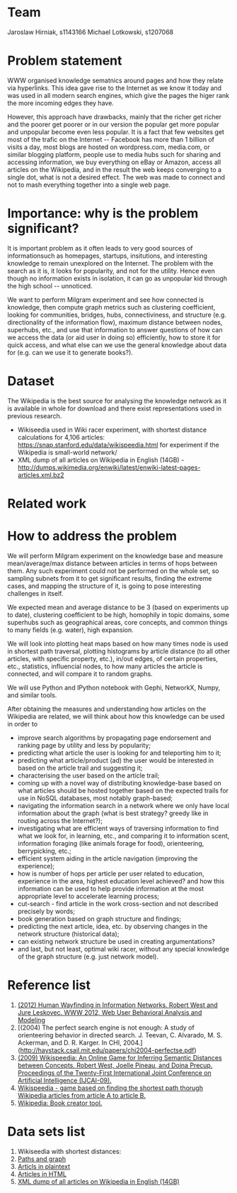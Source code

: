 # Team

Jaroslaw Hirniak, s1143166
Michael Lotkowski, s1207068

# Problem statement

WWW organised knowledge sematnics around pages and how they relate via hyperlinks. This idea gave rise to the Internet as we know it today and was used in all modern search engines, which give the pages the higer rank the more incoming edges they have.

However, this approach have drawbacks, mainly that the richer get richer and the poorer get poorer or in our version the popular get more popular and unpopular become even less popular. It is a fact that few websites get most of the trafic on the Internet -- Facebook has more than 1 billion of visits a day, most blogs are hosted on wordpress.com, media.com, or similar blogging platform, people use to media hubs such for sharing and accessing information, we buy everything on eBay or Amazon, access all articles on the Wikipedia, and in the result the web keeps converging to a single dot, what is not a desired effect. The web was made to connect and not to mash everything together into a single web page.

# Importance: why is the problem significant?

It is important problem as it often leads to very good sources of informationsuch as homepages, startups, insitutions, and interesting knowledge to remain unexplored on the Internet. The problem with the search as it is, it looks for popularity, and not for the utility. Hence even though no information exists in isolation, it can go as unpopular kid through the high school -- unnoticed.

We want to perform Milgram experiment and see how connected is knowledge, then compute graph metrics such as clustering coefficient, looking for communities, bridges, hubs, connectiviness, and structure (e.g. directionality of the information flow), maximum distance between nodes, superhubs, etc., and use that information to answer questions of how can we access the data (or aid user in doing so) efficiently, how to store it for quick access, and what else can we use the general knowledge about data for (e.g. can we use it to generate books?).

# Dataset

The Wikipedia is the best source for analysing the knowledge network as it is available in whole for download and there exist representations used in previous research.

* Wikiseedia used in Wiki racer experiment, with shortest distance calculations for 4,106 articles: https://snap.stanford.edu/data/wikispeedia.html for experiment if the Wikipedia is small-world network/
* XML dump of all articles on Wikipedia in English (14GB) - http://dumps.wikimedia.org/enwiki/latest/enwiki-latest-pages-articles.xml.bz2

# Related work

# How to address the problem

We will perform Milgram experiment on the knowledge base and measure mean/average/max distance between articles in terms of hops between them. Any such experiment could not be performed on the whole set, so sampling subnets from it to get significant results, finding the extreme cases, and mapping the structure of it, is going to pose interesting challenges in itself.

We expected mean and average distance to be 3 (based on experiments up to date), clustering coefficient to be high, homophily in topic domains, some superhubs such as geographical areas, core concepts, and common things to many fields (e.g. water), high expansion.

We will look into plotting heat maps based on how many times node is used in shortest path traversal, plotting histograms by article distance (to all other articles, with specific property, etc.), in/out edges, of certain properties, etc., statistics, influencial nodes, to how many articles the article is connected, and will compare it to random graphs.

We will use Python and IPython notebook with Gephi, NetworkX, Numpy, and similar tools.

After obtaining the measures and understanding how articles on the Wikipedia are related, we will think about how this knowledge can be used in order to
  * improve search algorithms by propagating page endorsement and ranking page by utility and less by popularity;
  * predicting what article the user is looking for and teleporting him to it;
  * predicting what article/product (ad) the user would be interested in based on the article trail and suggesting it;
  * characterising the user based on the article trail;
  * coming up with a novel way of distributing knowledge-base based on what articles should be hosted together based on the expected trails for use in NoSQL databases, most notably graph-based;
  * navigating the information search in a network where we only have local information about the graph (what is best strategy? greedy like in routing across the Internet?);
  * investigating what are efficient ways of traversing information to find what we look for, in learning, etc., and comparing it to information scent, information foraging (like animals forage for food), orienteering, berrypicking, etc.;
  * efficient system aiding in the article navigation (improving the experience);
  * how is number of hops per article per user related to education, experience in the area, highest education level achieved? and how this information can be used to help provide information at the most appropriate level to accelerate learning process;
  * cut-search - find article in the work cross-section and not described precisely by words;
  * book generation based on graph structure and findings;
  * predicting the next article, idea, etc. by observing changes in the network structure (historical data);
  * can existing network structure be used in creating argumentations?
  * and last, but not least, optimal wiki racer, without any special knowledge of the graph structure (e.g. just network model).

# Reference list

1. [(2012) Human Wayfinding in Information Networks. Robert West and Jure Leskovec. WWW 2012, Web User Behavioral Analysis and Modeling](http://infolab.stanford.edu/~west1/pubs/West-Leskovec_WWW-12.pdf)
2. [(2004) The perfect search engine is not enough: A study of orienteering behavior in directed search. J. Teevan, C. Alvarado, M. S. Ackerman, and D. R. Karger. In CHI, 2004.] (http://haystack.csail.mit.edu/papers/chi2004-perfectse.pdf)
3. [(2009) Wikispeedia: An Online Game for Inferring Semantic Distances between Concepts. Robert West, Joelle Pineau, and Doina Precup. Proceedings of the Twenty-First International Joint Conference on Artificial Intelligence (IJCAI-09).](http://infolab.stanford.edu/~west1/pubs/West-Pineau-Precup_IJCAI-09.pdf)
4. [Wikispeedia - game based on finding the shortest path thorugh Wikipedia articles from article A to article B.](http://cs.mcgill.ca/~rwest/wikispeedia/)
5. [Wikipedia: Book creator tool.](https://en.wikipedia.org/w/index.php?title=Special:Book&bookcmd=book_creator&referer=Main+Page)

# Data sets list

1. Wikiseedia with shortest distances: 
  1. [Paths and graph](https://snap.stanford.edu/data/wikispeedia/wikispeedia_paths-and-graph.tar.gz)
  2. [Articls in plaintext](https://snap.stanford.edu/data/wikispeedia/wikispeedia_articles_plaintext.tar.gz)
  3. [Articles in HTML](https://snap.stanford.edu/data/wikispeedia/wikispeedia_articles_html.tar.gz)
2. [XML dump of all articles on Wikipedia in English (14GB)](http://dumps.wikimedia.org/enwiki/latest/enwiki-latest-pages-articles.xml.bz2)

